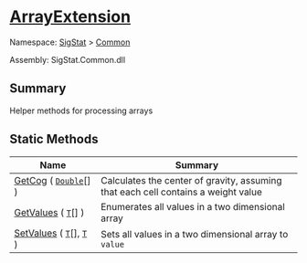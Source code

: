 # [ArrayExtension](./ArrayExtension.md)

Namespace: [SigStat]() > [Common](./README.md)

Assembly: SigStat.Common.dll

## Summary
Helper methods for processing arrays

## Static Methods

| Name<div><a href="#"><img width=200></a></div> | Summary<div><a href="#"><img width=475></a></div> | 
| --- | --- | 
| [GetCog](./Methods/ArrayExtension--GetCog.md) ( [`Double`](https://docs.microsoft.com/en-us/dotnet/api/System.Double)[] ) | Calculates the center of gravity, assuming that each cell contains  a weight value | 
| [GetValues](./Methods/ArrayExtension--GetValues.md) ( [`T`](./ArrayExtension.md)[] ) | Enumerates all values in a two dimensional array | 
| [SetValues](./Methods/ArrayExtension--SetValues.md) ( [`T`](./ArrayExtension.md)[], [`T`](./ArrayExtension.md) ) | Sets all values in a two dimensional array to `value` | 


